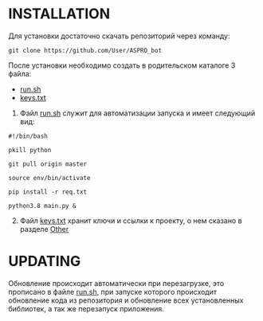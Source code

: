 # INSTALLATION
Для установки достаточно скачать репозиторий через команду:
```shell
git clone https://github.com/User/ASPRO_bot
```
После установки необходимо создать в родительском каталоге 3 файла:
- [run.sh](./run.sh)
- [keys.txt](./keys.txt)
1. Файл [run.sh](./run.sh) служит для автоматизации запуска и имеет следующий вид:
```shell
#!/bin/bash

pkill python

git pull origin master

source env/bin/activate

pip install -r req.txt

python3.8 main.py &
```
2. Файл [keys.txt](./keys.txt) хранит ключи и ссылки к проекту, о нем сказано в разделе [Other](#Other:)

# UPDATING
Обновление происходит автоматически при перезагрузке, это прописано в файле [run.sh](./run.sh), при запуске которого происходит обновление кода из репозитория и обновление всех установленных библиотек, а так же перезапуск приложения.

